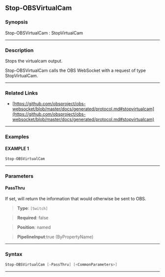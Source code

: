 Stop-OBSVirtualCam
------------------
### Synopsis
Stop-OBSVirtualCam : StopVirtualCam

---
### Description

Stops the virtualcam output.


Stop-OBSVirtualCam calls the OBS WebSocket with a request of type StopVirtualCam.

---
### Related Links
* [https://github.com/obsproject/obs-websocket/blob/master/docs/generated/protocol.md#stopvirtualcam](https://github.com/obsproject/obs-websocket/blob/master/docs/generated/protocol.md#stopvirtualcam)



---
### Examples
#### EXAMPLE 1
```PowerShell
Stop-OBSVirtualCam
```

---
### Parameters
#### **PassThru**

If set, will return the information that would otherwise be sent to OBS.



> **Type**: ```[Switch]```

> **Required**: false

> **Position**: named

> **PipelineInput**:true (ByPropertyName)



---
### Syntax
```PowerShell
Stop-OBSVirtualCam [-PassThru] [<CommonParameters>]
```
---
